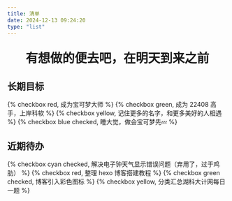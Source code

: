 ```yaml
---
title: 清单
date: 2024-12-13 09:24:20
type: "list"
---
```

<p style="font-weight: bold; font-size: 2em; text-align: center;">有想做的便去吧，在明天到来之前</p>

## 长期目标

{% checkbox red, 成为宝可梦大师 %}
{% checkbox green, 成为 22408 高手，上岸科软 %}
{% checkbox yellow, 记住更多的名字，和更多美好的人相遇 %}
{% checkbox blue checked, 睡大觉，做会宝可梦先💤 %}

## 近期待办
{% checkbox cyan checked, 解决电子钟天气显示错误问题（弃用了，过于鸡肋） %}
{% checkbox red, 整理 hexo 博客搭建教程 %}
{% checkbox green checked, 博客引入彩色图标 %}
{% checkbox yellow, 分类汇总湖科大计网每日一题 %}